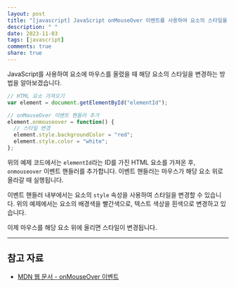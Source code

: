```yaml
---
layout: post
title: "[javascript] JavaScript onMouseOver 이벤트를 사용하여 요소의 스타일을 변경하는 방법"
description: " "
date: 2023-11-03
tags: [javascript]
comments: true
share: true
---
```


JavaScript를 사용하여 요소에 마우스를 올렸을 때 해당 요소의 스타일을 변경하는 방법을 알아보겠습니다.

```javascript
// HTML 요소 가져오기
var element = document.getElementById("elementId");

// onMouseOver 이벤트 핸들러 추가
element.onmouseover = function() {
  // 스타일 변경
  element.style.backgroundColor = "red";
  element.style.color = "white";
};
```

위의 예제 코드에서는 `elementId`라는 ID를 가진 HTML 요소를 가져온 후, `onmouseover` 이벤트 핸들러를 추가합니다. 이벤트 핸들러는 마우스가 해당 요소 위로 올라갈 때 실행됩니다.

이벤트 핸들러 내부에서는 요소의 `style` 속성을 사용하여 스타일을 변경할 수 있습니다. 위의 예제에서는 요소의 배경색을 빨간색으로, 텍스트 색상을 흰색으로 변경하고 있습니다.

이제 마우스를 해당 요소 위에 올리면 스타일이 변경됩니다.

---

## 참고 자료
- [MDN 웹 문서 - onMouseOver 이벤트](https://developer.mozilla.org/ko/docs/Web/API/Element/mouseover_event)